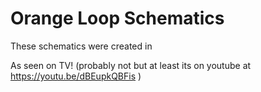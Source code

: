 # Orange Loop Schematics
These schematics were created in

As seen on TV! (probably not but at least its on youtube at https://youtu.be/dBEupkQBFis )
